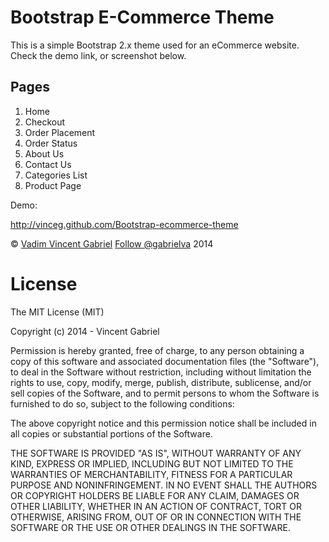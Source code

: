Bootstrap E-Commerce Theme
=========================

This is a simple Bootstrap 2.x theme used for an eCommerce website. Check the demo link, or screenshot below.

## Pages

1. Home
2. Checkout
3. Order Placement
4. Order Status
5. About Us
6. Contact Us
7. Categories List
8. Product Page


Demo:

http://vinceg.github.com/Bootstrap-ecommerce-theme

<p>&copy; <a href='http://vadimg.com' target="_blank">Vadim Vincent Gabriel</a> <a href='https://twitter.com/gabrielva' target='_blank'>Follow @gabrielva</a> 2014</p>

License
===============
The MIT License (MIT)

Copyright (c) 2014 - Vincent Gabriel

Permission is hereby granted, free of charge, to any person obtaining a copy
of this software and associated documentation files (the "Software"), to deal
in the Software without restriction, including without limitation the rights
to use, copy, modify, merge, publish, distribute, sublicense, and/or sell
copies of the Software, and to permit persons to whom the Software is
furnished to do so, subject to the following conditions:

The above copyright notice and this permission notice shall be included in
all copies or substantial portions of the Software.

THE SOFTWARE IS PROVIDED "AS IS", WITHOUT WARRANTY OF ANY KIND, EXPRESS OR
IMPLIED, INCLUDING BUT NOT LIMITED TO THE WARRANTIES OF MERCHANTABILITY,
FITNESS FOR A PARTICULAR PURPOSE AND NONINFRINGEMENT. IN NO EVENT SHALL THE
AUTHORS OR COPYRIGHT HOLDERS BE LIABLE FOR ANY CLAIM, DAMAGES OR OTHER
LIABILITY, WHETHER IN AN ACTION OF CONTRACT, TORT OR OTHERWISE, ARISING FROM,
OUT OF OR IN CONNECTION WITH THE SOFTWARE OR THE USE OR OTHER DEALINGS IN
THE SOFTWARE.

